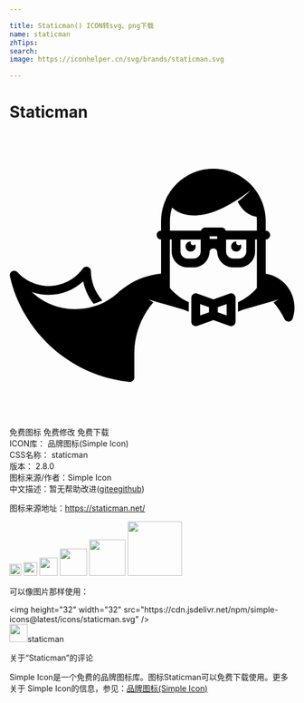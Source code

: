 ```yaml
---

title: Staticman() ICON转svg、png下载
name: staticman
zhTips: 
search: 
image: https://iconhelper.cn/svg/brands/staticman.svg

---
```


# Staticman  <small style="font-size: 60%;font-weight: 100"></small>

<div id="svg" class="svg-wrap">
<svg role="img" viewBox="0 0 24 24" xmlns="http://www.w3.org/2000/svg"><title>Staticman icon</title><path d="M17.17 3.046l-.063.002c-.067 0-.133.003-.2.006-.038.002-.078.006-.117.01-.05.003-.1.01-.152.015l-.123.015c-.053.008-.106.018-.16.028-.075.014-.15.03-.224.048-.027.008-.055.014-.083.02l-.174.05c-.01.004-.023.007-.035.01-1.054.333-1.955 1.055-2.51 2.05-.015.023-.03.047-.042.07-.01.023-.024.043-.036.066l-.016.037c-.3.595-.47 1.267-.47 1.978v.8c-.207 0-.373.165-.373.37s.168.373.373.373v2.868c-1.006.1-1.976.436-2.824.98-.243.156-.475.327-.69.508l-.01.01c-.004.003-.01.01-.014.012-.075.07-.146.135-.217.195-.19.162-.39.31-.6.443-.005.003-.007.007-.01.01-.26.16-.474.277-.678.37-.16.07-.322.128-.494.182l-.067.02c-.017.007-.035.012-.054.017-.505.155-1.03.235-1.57.235-1.39 0-2.685-.527-3.66-1.44.455.16.935.243 1.425.243 1.082 0 2.118-.412 2.904-1.13.143.684.444 1.327.878 1.877.196-.06.378-.12.553-.2.058-.026.118-.055.178-.086-.602-.676-.948-1.55-.96-2.463-.002-.16-.107-.3-.26-.35s-.32.007-.414.136c-.668.92-1.745 1.47-2.88 1.47-.998 0-1.957-.424-2.63-1.164-.113-.124-.294-.157-.443-.082s-.23.24-.198.405l.012.055v.003c.883 3.818 3.737 6.984 7.446 8.26.84.29 1.72.483 2.613.57l.037.002c.092 0 .18-.034.25-.096.078-.07.122-.17.122-.276v-1.985c0-.94.19-1.85.57-2.703.262-.588.607-1.132 1.027-1.62l-.407-.242.488.147 2.503.714c.132.06.267.115.404.166v-.8c-.63-.278-1.176-.684-1.59-1.193v-4.07h.15v1.01c0 .733.595 1.33 1.328 1.33h.532c.69 0 1.258-.53 1.323-1.202.004-.02.007-.042.007-.064 0-.18.145-.324.324-.324s.324.145.324.324c0 .022.003.043.006.064.064.674.633 1.203 1.323 1.203h.533c.733 0 1.33-.596 1.33-1.33v-1.01h.146v4.072c-.414.508-.96.914-1.59 1.192v.8c.138-.05.273-.106.404-.167l2.502-.715.005.006.505-.15-.42.248c.365.428.674.897.92 1.4.063.13.193.21.335.21h.022c.15-.01.28-.108.33-.25.103-.297.155-.61.155-.933 0-1.44-1.04-2.624-2.424-2.84V8.994c.206 0 .372-.167.372-.372s-.166-.37-.372-.37v-.8c0-.265-.025-.526-.07-.78-.002-.006 0-.012-.002-.018l-.014-.075-.005-.024c-.172-.837-.582-1.6-1.19-2.21-.268-.27-.57-.504-.893-.693-.033-.02-.067-.036-.1-.055l-.06-.033c-.052-.027-.103-.054-.154-.078-.018-.01-.036-.016-.054-.025-.088-.042-.177-.08-.266-.114-.036-.014-.07-.028-.108-.04-.04-.016-.082-.03-.123-.043-.044-.014-.09-.028-.134-.04-.037-.012-.074-.022-.11-.032-.078-.02-.156-.04-.236-.055-.025-.005-.05-.01-.075-.013-.06-.01-.122-.022-.183-.03-.035-.006-.07-.01-.107-.015l-.157-.016-.11-.008c-.06-.004-.122-.005-.183-.006l-.072-.003zm3.14 1.814s-.076.077-.214.21c-.068.067-.156.143-.254.232-.098.09-.214.185-.34.29-.09.07-.19.145-.29.22.36.723.945 1.193 1.602 1.274.012.12.018.243.018.366v.798h-2.615c-.046-.153-.186-.266-.355-.266H16.48c-.168 0-.31.113-.355.266H13.51v-.798c0-.398.064-.78.182-1.14.117.112.243.212.378.3.04.02.12.063.242.116.173.077.43.162.746.21.158.024.33.037.514.038.045 0 .094 0 .136-.003l.145-.01c.1-.003.193-.02.29-.03s.2-.035.3-.052c.1-.02.2-.048.302-.07.1-.03.202-.06.303-.092.1-.036.202-.07.3-.108.2-.076.398-.16.588-.252l.28-.14.272-.145c.175-.1.344-.198.5-.297.08-.047.155-.1.23-.146s.144-.092.21-.14c.132-.093.258-.173.364-.252.107-.078.203-.143.277-.202.15-.115.24-.178.24-.178zm-3.46 3.87h.64v.212h-.64V8.73zm-2.45.265h1.7v1.01c0 .323-.262.585-.584.585h-.532c-.323 0-.585-.262-.585-.585v-1.01zm3.84 0h1.7v1.01c0 .323-.262.585-.585.585h-.532c-.323 0-.585-.262-.585-.585v-1.01zm-2.99.16c-.234 0-.424.19-.424.424s.19.424.425.424.426-.19.426-.425c0-.07-.018-.132-.046-.19-.04.05-.1.083-.166.083-.117 0-.213-.095-.213-.213 0-.038.012-.073.03-.103l-.03-.003zm3.84 0c-.234 0-.425.19-.425.424s.19.424.425.424.425-.19.425-.425c0-.07-.017-.132-.046-.19-.04.05-.1.083-.168.083-.117 0-.213-.095-.213-.213 0-.038.01-.073.027-.103-.01 0-.02-.003-.028-.003zm-3.436 4.356c-.066.006-.13.03-.186.068-.1.07-.158.183-.158.304v2.02c0 .12.06.235.158.304.064.045.14.068.215.068.042 0 .084-.007.125-.022l1.364-.487 1.364.487c.04.015.083.022.125.022.077 0 .152-.023.216-.068.1-.07.158-.183.158-.304v-2.02c0-.12-.06-.235-.158-.304s-.225-.087-.34-.046l-1.363.487-1.363-.488c-.03-.01-.058-.017-.087-.02-.022-.002-.044-.003-.066 0zm.4.9l.744.266v.432l-.744.266v-.964zm2.233 0v.964l-.744-.266v-.432l.744-.266z"/></svg>
</div>
<detail full-name='staticman'></detail>

<div class="detail-page">
<p>
<span><span class="badge-success badge">免费图标</span> <span class="badge-success badge">免费修改</span>  <span class="badge-success badge">免费下载</span> </span>
<br/>
<span>
ICON库：
<span class="badge-secondary badge">品牌图标(Simple Icon)</span> 
</span>
<br/>
<span>
CSS名称：
<span class="badge-secondary badge">staticman</span> 
</span>

<br/>
<span>
版本：
<span class="badge-secondary badge">2.8.0</span> 
</span>
<br/>
<span>图标来源/作者：<span class="badge-light badge">Simple Icon</span></span> 
<br/>
<span class="zh-detail">中文描述：暂无<span class="help-link"><span>帮助改进</span>(<a href="https://gitee.com/liuwave/icon-helper/edit/master/json/brands/staticman.json" target="_blank" rel="noopener noreferrer">gitee</a><a href="https://github.com/liuwave/icon-helper/edit/master/json/brands/staticman.json" target="_blank" rel="noopener noreferrer">github</a></span>)</span><br/>
</p>
</div><div class="description description alert alert-light"><p>图标来源地址：<a href="https://staticman.net/" target="_blank" rel="noopener noreferrer">https://staticman.net/</a></p></div>
<div class="alert alert-dark">
<img height="21" width="21" src="https://cdn.jsdelivr.net/npm/simple-icons@latest/icons/staticman.svg" />
<img height="24" width="24" src="https://cdn.jsdelivr.net/npm/simple-icons@latest/icons/staticman.svg" />
<img height="32" width="32" src="https://cdn.jsdelivr.net/npm/simple-icons@latest/icons/staticman.svg" />
<img height="48" width="48" src="https://cdn.jsdelivr.net/npm/simple-icons@latest/icons/staticman.svg" />
<img height="64" width="64" src="https://cdn.jsdelivr.net/npm/simple-icons@latest/icons/staticman.svg" />
<img height="96" width="96" src="https://cdn.jsdelivr.net/npm/simple-icons@latest/icons/staticman.svg" />

</div>
<div>
  <p>可以像图片那样使用：    
  </p>
  <div class="alert alert-primary" style="font-size: 14px">
    &lt;img height="32" width="32" src="https://cdn.jsdelivr.net/npm/simple-icons@latest/icons/staticman.svg" /&gt;
    <copy-btn content='<img height="32" width="32" src="https://cdn.jsdelivr.net/npm/simple-icons@latest/icons/staticman.svg" />'></copy-btn>
  </div>
  <div class="alert alert-secondary">
    <img height="32" width="32" src="https://cdn.jsdelivr.net/npm/simple-icons@latest/icons/staticman.svg" />staticman
    <copy-btn content="staticman" btn-title="复制图标名称"></copy-btn>
  </div>
</div>

<Vssue title="关于“Staticman”的评论" >关于“Staticman”的评论</Vssue>


<div><p>Simple Icon是一个免费的品牌图标库。图标Staticman可以免费下载使用。更多关于  Simple Icon的信息，参见：<a target="_blank" href="https://iconhelper.cn/brands.html">品牌图标(Simple Icon)</a>
</p></div>
